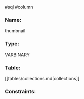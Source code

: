 #sql #column 

### Name:
thumbnail
### Type:
VARBINARY
### Table:
 [[tables/collections.md|collections]]

### Constraints:
